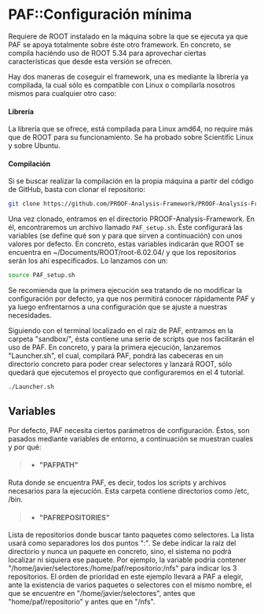 # PAF::Configuración mínima
Requiere de ROOT instalado en la máquina sobre la que se ejecuta ya que PAF se apoya totalmente sobre éste otro framework. En concreto, se compila haciéndo uso de ROOT 5.34 para aprovechar ciertas características que desde esta versión se ofrecen.

Hay dos maneras de coseguir el framework, una es mediante la librería ya compìlada, la cual sólo es compatible con Linux o compilarla nosotros mismos para cualquier otro caso:

#### Librería
La librería que se ofrece, está compilada para Linux amd64, no require más que de ROOT para su funcionamiento. Se ha probado sobre Scientific Linux y sobre Ubuntu. 

#### Compilación
Si se buscar realizar la compilación en la propia máquina a partir del código de GitHub, basta con clonar el repositorio:
```sh
git clone https://github.com/PROOF-Analysis-Framework/PROOF-Analysis-Framework
```
 Una vez clonado, entramos en el directorio PROOF-Analysis-Framework. En él, encontraremos un archivo llamado ```PAF_setup.sh```. Éste configurará las variables (se define qué son y para que sirven a continuación) con unos valores por defecto. En concreto, estas variables indicarán que ROOT se encuentra en ~/Documents/ROOT/root-6.02.04/ y que los repositorios serán los ahí especificados. Lo lanzamos con un:
 ```sh
 source PAF_setup.sh
 ```
 
 Se recomienda que la primera ejecución sea tratando de no modificar la configuración por defecto, ya que nos permitirá conocer rápidamente PAF y ya luego enfrentarnos a una configuración que se ajuste a nuestras necesidades.
 
 Siguiendo con el terminal localizado en el raíz de PAF, entramos en la carpeta "sandbox/", ésta contiene una serie de scripts que nos facilitarán el uso de PAF. En concreto, y para la primera ejecución, lanzaremos "Launcher.sh", el cual, compilará PAF, pondrá las cabeceras en un directorio concreto para poder crear selectores y lanzará ROOT, sólo quedará que ejecutemos el proyecto que configuraremos en el 4 tutorial.
 
 ```sh
./Launcher.sh
 ```

## Variables
Por defecto, PAF necesita ciertos parámetros de configuración. Éstos, son pasados mediante variables de entorno, a continuación se muestran cuales y por qué:

>- #### "PAFPATH"
Ruta donde se encuentra PAF, es decir, todos los scripts y archivos necesarios para la ejecución. Esta carpeta contiene directorios como /etc, /bin.

>- #### "PAFREPOSITORIES"
Lista de repositorios donde buscar tanto paquetes como selectores. La lista usará como separadores los dos puntos ":". Se debe indicar la raíz del directorio y nunca un paquete en concreto, sino, el sistema no podrá localizar ni siquiera ese paquete. Por ejemplo, la variable podría contener "/home/javier/selectores:/home/paf/repositorio:/nfs" para indicar los 3 repositorios. El orden de prioridad en este ejemplo llevará a PAF a elegir, ante la existencia de varios paquetes o selectores con el mismo nombre, el que se encuentre en "/home/javier/selectores", antes que "home/paf/repositorio" y antes que en "/nfs".
